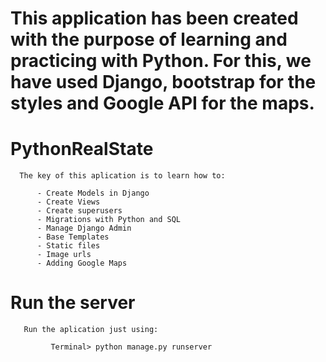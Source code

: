 # This application has been created with the purpose of learning and practicing with Python. For this, we have used Django, bootstrap for the styles and Google API for the maps.

# PythonRealState
      
      The key of this aplication is to learn how to:
      
          - Create Models in Django
          - Create Views
          - Create superusers
          - Migrations with Python and SQL
          - Manage Django Admin
          - Base Templates
          - Static files
          - Image urls
          - Adding Google Maps
          
 # Run the server
 
       Run the aplication just using:
       
             Terminal> python manage.py runserver
